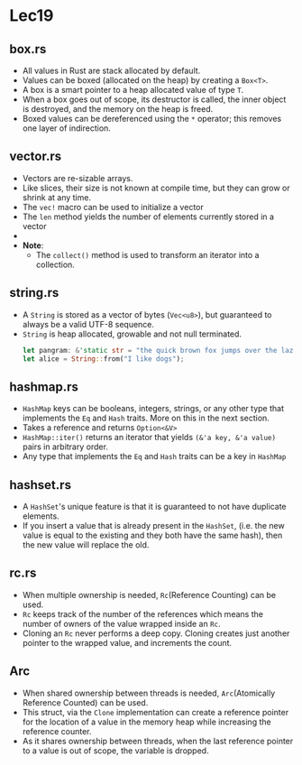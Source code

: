 # Lec19
## box.rs
+ All values in Rust are stack allocated by default.
+ Values can be boxed (allocated on the heap) by creating a `Box<T>`.
+ A box is a smart pointer to a heap allocated value of type `T`.
+ When a box goes out of scope, its destructor is called, the inner object is destroyed, and the memory on the heap is freed.
+ Boxed values can be dereferenced using the `*` operator; this removes one layer of indirection.

## vector.rs
+ Vectors are re-sizable arrays.
+ Like slices, their size is not known at compile time, but they can grow or shrink at any time. 
+ The `vec!` macro can be used to initialize a vector
+ The `len` method yields the number of elements currently stored in a vector
+ 
+ **Note**:
    + The `collect()` method is used to transform an iterator into a collection.

## string.rs
+ A `String` is stored as a vector of bytes (`Vec<u8>`), but guaranteed to always be a valid UTF-8 sequence.
+ `String` is heap allocated, growable and not null terminated.
    ```rs
    let pangram: &'static str = "the quick brown fox jumps over the lazy dog";
    let alice = String::from("I like dogs");
    ```
## hashmap.rs
+ `HashMap` keys can be booleans, integers, strings, or any other type that implements the `Eq` and `Hash` traits. More on this in the next section.
+ Takes a reference and returns `Option<&V>`
+ `HashMap::iter()` returns an iterator that yields `(&'a key, &'a value)` pairs in arbitrary order.
+ Any type that implements the `Eq` and `Hash` traits can be a key in `HashMap`

## hashset.rs
+ A `HashSet`'s unique feature is that it is guaranteed to not have duplicate elements.
+ If you insert a value that is already present in the `HashSet`, (i.e. the new value is equal to the existing and they both have the same hash), then the new value will replace the old.

## rc.rs
+ When multiple ownership is needed, `Rc`(Reference Counting) can be used.
+ `Rc` keeps track of the number of the references which means the number of owners of the value wrapped inside an `Rc`.
+ Cloning an `Rc` never performs a deep copy. Cloning creates just another pointer to the wrapped value, and increments the count.

## Arc
+ When shared ownership between threads is needed, `Arc`(Atomically Reference Counted) can be used.
+ This struct, via the `Clone` implementation can create a reference pointer for the location of a value in the memory heap while increasing the reference counter. 
+ As it shares ownership between threads, when the last reference pointer to a value is out of scope, the variable is dropped.